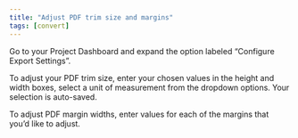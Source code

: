 ```yaml
---
title: "Adjust PDF trim size and margins"
tags: [convert]
---
```

 
<html><body><section data-type="chapter" class="hsecchapter" data-hederis-type="hsecchapter" id="adjust-trim-and-margins" data-pi-attrs="id: adjust-trim-and-margins; data-tags: convert;" role="doc-chapter" data-tags="convert" data-author-name=" " data-book-title=" " title="Adjust PDF trim size and margins"><p class="hblkp" data-hederis-type="hblkp" id="pjF9Eip6O">Go to your Project Dashboard and expand the option labeled &#8220;Configure Export Settings&#8221;. </p><p class="hblkp" data-hederis-type="hblkp" id="p3N4nUe7k">To adjust your PDF trim size, enter your chosen values in the height and width boxes, select a unit of measurement from the dropdown options. Your selection is auto-saved.</p><p class="hblkp" data-hederis-type="hblkp" id="p9ANC1xDI">To adjust PDF margin widths, enter values for each of the margins that you&#8217;d like to adjust.</p></section></body></html>
